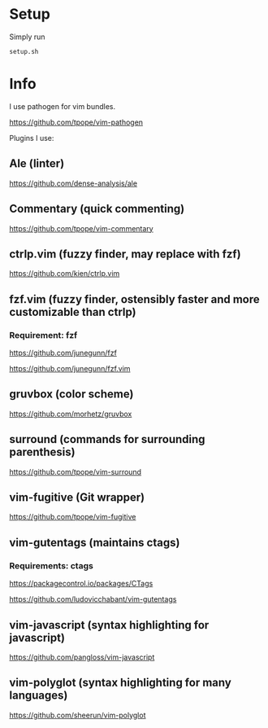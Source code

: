 # Setup

Simply run

`setup.sh`

# Info

I use pathogen for vim bundles.

https://github.com/tpope/vim-pathogen

Plugins I use:

## Ale (linter)

https://github.com/dense-analysis/ale

## Commentary (quick commenting)

https://github.com/tpope/vim-commentary

## ctrlp.vim (fuzzy finder, may replace with fzf)

https://github.com/kien/ctrlp.vim

## fzf.vim (fuzzy finder, ostensibly faster and more customizable than ctrlp)

### Requirement: fzf

https://github.com/junegunn/fzf

https://github.com/junegunn/fzf.vim

## gruvbox (color scheme)

https://github.com/morhetz/gruvbox

## surround (commands for surrounding parenthesis)

https://github.com/tpope/vim-surround

## vim-fugitive (Git wrapper)

https://github.com/tpope/vim-fugitive

## vim-gutentags (maintains ctags)

### Requirements: ctags

https://packagecontrol.io/packages/CTags

https://github.com/ludovicchabant/vim-gutentags

## vim-javascript (syntax highlighting for javascript)

https://github.com/pangloss/vim-javascript

## vim-polyglot (syntax highlighting for many languages)

https://github.com/sheerun/vim-polyglot
